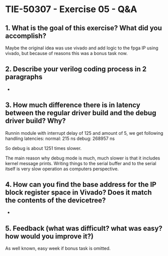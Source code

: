 # TIE-50307 - Exercise 05 - Q&A

## 1. What is the goal of this exercise? What did you accomplish?
Maybe the original idea was use vivado and add logic to the fpga IP using vivado, but because of reasons this was a bonus task now. 

## 2. Describe your verilog coding process in 2 paragraphs
-

## 3. How much difference there is in latency between the regular driver build and the debug driver build? Why?

Runnin module with interrupt delay of 125 and amount of 5, we get following handling latencies:
normal: 215 ns
debug: 268957 ns

So debug is about 1251 times slower.

The main reason why debug mode is much, much slower is that it includes kernel message prints. Writing things to the serial buffer and to the serial itself is very slow operation as computers perspective.

## 4. How can you find the base address for the IP block register space in Vivado? Does it match the contents of the devicetree?
-

## 5. Feedback (what was difficult? what was easy? how would you improve it?)
As well known, easy week if bonus task is omitted.